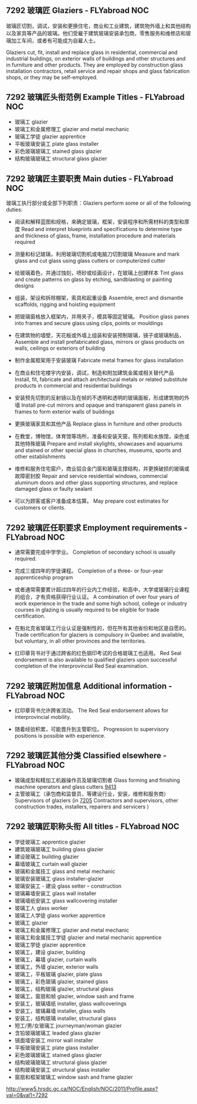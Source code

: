## 7292 玻璃匠 Glaziers - FLYabroad NOC

玻璃匠切割，调试，安装和更换住宅，商业和工业建筑，建筑物外墙上和其他结构以及家具等产品的玻璃。他们受雇于建筑玻璃安装承包商，零售服务和维修店和玻璃加工车间，或者有可能成为自雇人士。

Glaziers cut, fit, install and replace glass in residential, commercial and industrial buildings, on exterior walls of buildings and other structures and in furniture and other products. They are employed by construction glass installation contractors, retail service and repair shops and glass fabrication shops, or they may be self-employed.

## 7292 玻璃匠头衔范例 Example Titles - FLYabroad NOC

* 玻璃工 glazier
* 玻璃工和金属修理工 glazier and metal mechanic
* 玻璃工学徒 glazier apprentice
* 平板玻璃安装工 plate glass installer
* 彩色玻璃玻璃工 stained glass glazier
* 结构玻璃玻璃工 structural glass glazier

## 7292 玻璃匠主要职责 Main duties - FLYabroad NOC

玻璃工执行部分或全部下列职责：Glaziers perform some or all of the following duties:

* 阅读和解释蓝图和规格，来确定玻璃，框架，安装程序和所需材料的类型和厚度
Read and interpret blueprints and specifications to determine type and thickness of glass, frame, installation procedure and materials required

* 测量和标记玻璃，利用玻璃切割机或电脑刀切割玻璃
Measure and mark glass and cut glass using glass cutters or computerized cutter

* 给玻璃着色，并通过蚀刻，喷砂或绘画设计，在玻璃上创建样本
Tint glass and create patterns on glass by etching, sandblasting or painting designs

* 组装，架设和拆除棚架，索具和起重设备
Assemble, erect and dismantle scaffolds, rigging and hoisting equipment

* 把玻璃窗格放入框架内，并用夹子，模具等固定玻璃。
Position glass panes into frames and secure glass using clips, points or mouldings

* 在建筑物的墙壁，天花板或外墙上组装和安装预制玻璃，镜子或玻璃制品，
Assemble and install prefabricated glass, mirrors or glass products on walls, ceilings or exteriors of building

* 制作金属框架用于安装玻璃
Fabricate metal frames for glass installation

* 在商业和住宅楼宇内安装，调试，制造和附加建筑金属或相关替代产品
Install, fit, fabricate and attach architectural metals or related substitute products in commercial and residential buildings

* 安装预先切割的反射镜以及在帧的不透明和透明的玻璃面板，形成建筑物的外墙
Install pre-cut mirrors and opaque and transparent glass panels in frames to form exterior walls of buildings

* 更换玻璃家具和其他产品
Replace glass in furniture and other products

* 在教堂，博物馆，体育馆等场所，准备和安装天窗，陈列柜和水族馆，染色或其他特殊玻璃
Prepare and install skylights, showcases and aquariums and stained or other special glass in churches, museums, sports and other establishments

* 维修和服务住宅窗户，商业铝合金门窗和玻璃支撑结构，并更换破损的玻璃或故障密封胶
Repair and service residential windows, commercial aluminum doors and other glass supporting structures, and replace damaged glass or faulty sealant

* 可以为顾客或客户准备成本估算。
May prepare cost estimates for customers or clients.

## 7292 玻璃匠任职要求 Employment requirements - FLYabroad NOC

* 通常需要完成中学学业。
Completion of secondary school is usually required.

* 完成三或四年的学徒课程。
Completion of a three- or four-year apprenticeship program 

* 或者通常需要累计超过四年的行业内工作经验，和高中，大学或玻璃行业课程的组合，才有资格获得行业认证。
A combination of over four years of work experience in the trade and some high school, college or industry courses in glazing is usually required to be eligible for trade certification.

* 在魁北克省玻璃工行业认证是强制性的，但在所有其他省份和地区是自愿的。
Trade certification for glaziers is compulsory in Quebec and available, but voluntary, in all other provinces and the territories.

* 红印章背书对于通过跨省的红色钢印考试的合格玻璃工也适用。
Red Seal endorsement is also available to qualified glaziers upon successful completion of the interprovincial Red Seal examination.

## 7292 玻璃匠附加信息 Additional information - FLYabroad NOC

* 红印章背书允许跨省流动。
The Red Seal endorsement allows for interprovincial mobility.

* 随着经验积累，可能晋升到主管职位。
Progression to supervisory positions is possible with experience.

## 7292 玻璃匠其他分类 Classified elsewhere - FLYabroad NOC

* 玻璃成型和精加工机器操作员及玻璃切割者 Glass forming and finishing machine operators and glass cutters [9413](9413)
* 主管玻璃工（承包商和监督员，等建设行业，安装，维修和服务商） Supervisors of glaziers (in [7205](7205) Contractors and supervisors, other construction trades, installers, repairers and servicers )

## 7292 玻璃匠职称头衔 All titles - FLYabroad NOC

* 学徒玻璃工 apprentice glazier
* 建筑玻璃玻璃工 building glass glazier
* 建设玻璃工 building glazier
* 幕墙玻璃工 curtain wall glazier
* 玻璃和金属技工 glass and metal mechanic
* 玻璃安装玻璃工 glass installer-glazier
* 玻璃安装工 - 建设 glass setter – construction
* 玻璃幕墙安装工 glass wall installer
* 玻璃墙纸安装工 glass wallcovering installer
* 玻璃工人 glass worker
* 玻璃工人学徒 glass worker apprentice
* 玻璃工 glazier
* 玻璃工和金属修理工 glazier and metal mechanic
* 玻璃工和金属技工学徒 glazier and metal mechanic apprentice
* 玻璃工学徒 glazier apprentice
* 玻璃工，建设 glazier, building
* 玻璃工，幕墙 glazier, curtain walls
* 玻璃工，外墙 glazier, exterior walls
* 玻璃工，平板玻璃 glazier, plate glass
* 玻璃工，彩色玻璃 glazier, stained glass
* 玻璃工，结构玻璃 glazier, structural glass
* 玻璃工，窗扇和帧 glazier, window sash and frame
* 安装工，玻璃墙纸 installer, glass wallcoverings
* 安装工，玻璃幕墙 installer, glass walls
* 安装工，结构玻璃 installer, structural glass
* 短工/男/女玻璃工 journeyman/woman glazier
* 含铅玻璃玻璃工 leaded glass glazier
* 镜面墙安装工 mirror wall installer
* 平板玻璃安装工 plate glass installer
* 彩色玻璃玻璃工 stained glass glazier
* 结构玻璃玻璃工 structural glass glazier
* 结构玻璃安装工 structural glass installer
* 窗扇和框架玻璃工 window sash and frame glazier

http://www5.hrsdc.gc.ca/NOC/English/NOC/2011/Profile.aspx?val=0&val1=7292